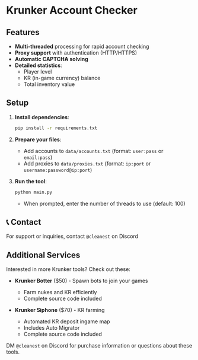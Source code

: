 # Krunker Account Checker

## Features 

- **Multi-threaded** processing for rapid account checking
- **Proxy support** with authentication (HTTP/HTTPS)
- **Automatic CAPTCHA solving**
- **Detailed statistics**:
  - Player level
  - KR (in-game currency) balance
  - Total inventory value

## Setup

1. **Install dependencies**:
   ```bash
   pip install -r requirements.txt
   ```

2. **Prepare your files**:
   - Add accounts to `data/accounts.txt` (format: `user:pass` or `email:pass`)
   - Add proxies to `data/proxies.txt` (format: `ip:port` or `username:password@ip:port`)

3. **Run the tool**:
   ```bash
   python main.py
   ```
   - When prompted, enter the number of threads to use (default: 100)

## 📞 Contact

For support or inquiries, contact `@cleanest` on Discord

## Additional Services

Interested in more Krunker tools? Check out these:

- **Krunker Botter** ($50) - Spawn bots to join your games
  - Farm nukes and KR efficiently
  - Complete source code included

- **Krunker Siphone** ($70) - KR farming
  - Automated KR deposit ingame map
  - Includes Auto Migrator
  - Complete source code included

DM `@cleanest` on Discord for purchase information or questions about these tools.
